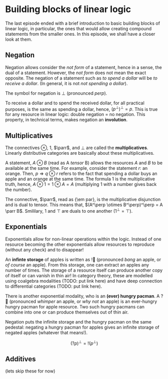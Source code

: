 # Building blocks of linear logic

The last episode ended with a brief introduction to basic building blocks of linear logic, in particular, the ones that would allow creating compound statements from the smaller ones. In this episode, we shall have a closer look at them.

## Negation 

Negation allows consider the *not form* of a statement, hence in a sense, the dual of a statement.  However, the *not form* does not mean the exact opposite. The negation of a statement such as *to spend a dollar* will be *to receive a dollar*. (In general, it is not *not spending a dollar*). 

The symbol for negation is $\perp$ (pronounced *perp*).

To receive a dollar and to spend the received dollar, for all practical purposes, is the same as spending a dollar, hence, $(p^\perp)^\perp = p$. This is true for any resource in linear logic: double negation = no negation. This property, in technical terms, makes negation an **involution**. 

## Multiplicatives

The connectives $\otimes$, $1$, $\parr$, and $\bot$ are called the **multiplicatives**. Linearly distributive categories are basically about these multiplicatives. 

A statement, $A \otimes B$ (read as A *tensor* B) 
allows the resources $A$ and $B$ to be available at the same time.  For example, consider the statement $r:$ an orange. Then, $p \Rightarrow q \otimes r$ refers to the fact that 
spending a dollar buys an apple and an orange at the same time. The formula $1$ is the multiplicative truth, hence, $A \otimes 1 = 1 \otimes A = A$ (multiplying $1$ with a number gives back the number). 

The connective, $\parr$, read as {\em par}, is the multiplicative disjunction and is dual to tensor. This means that,
$(A^\perp \otimes B^\perp)^\perp = A \parr B$. Smililary, $1$ and $\top$ are duals to one another $(1^\perp = \top)$.

## Exponentials

Exponentials allow for non-linear operations within the logic. Instead of one resource becoming the other exponentials allow resources to reproduce (without any check) and to disappear!  

An **infinte storage** of apples is written as $!$:apple: (pronounced *bang* an apple, or *of course* an apple). From this storage, one can extract an apples any number of times. The storage of a resource itself can produce another copy of itself or can vanish in thin air! In category theory, these are modelled using coalgebra modalities (TODO: put link here) and have deep connection to differential categories (TODO: put link here).

There is another exponential modality, who is an **(ever) hungry pacman**. A $?$:apple: (pronounced *whimper* an apple, or *why not* an apple) is an ever-hungry hungry pacman for apple resource. Two such hungry pacmans can combine into one or can produce themselves out of thin air. 

Negation puts the infinite storage and the hungry pacman on the same pedestal: negating a hungry pacman for apples gives an infinite storage of negated apples (whatever that means!). 

$$ (?p)^\perp = !(p^\perp) $$

## Additives

(lets skip these for now)
